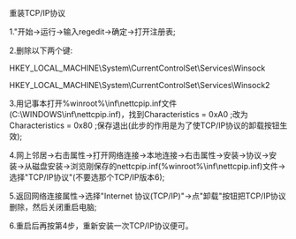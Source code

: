 重装TCP/IP协议

1."开始->运行->输入regedit->确定->打开注册表;

2.删除以下两个键:

HKEY_LOCAL_MACHINE\System\CurrentControlSet\Services\Winsock 

HKEY_LOCAL_MACHINE\System\CurrentControlSet\Services\Winsock2

3.用记事本打开%winroot%\inf\nettcpip.inf文件(C:\WINDOWS\inf\nettcpip.inf)，找到Characteristics = 0xA0 ;改为Characteristics = 0x80 ;保存退出(此步的作用是为了使TCP/IP协议的卸载按钮生效);

4.网上邻居->右击属性->打开网络连接->本地连接->右击属性->安装->协议->安装->从磁盘安装->浏览刚保存的nettcpip.inf(%winroot%\inf\nettcpip.inf)文件->选择"TCP/IP协议"(不要选那个TCP/IP版本6);

5.返回网络连接属性->选择"Internet 协议(TCP/IP)"->点"卸载"按钮把TCP/IP协议删除，然后关闭重启电脑;

6.重启后再按第4步，重新安装一次TCP/IP协议便可。

